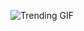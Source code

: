 ![Trending GIF](https://media0.giphy.com/media/v1.Y2lkPThiYjIxNzcydmpuc29jeHpldWNtbXF4dDF5aGVudDJna3loOWhhOTJmYnBsN3p0eiZlcD12MV9naWZzX3NlYXJjaCZjdD1n/2jMtpIi8mhE8ctiMtK/giphy.gif)

